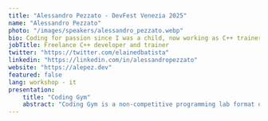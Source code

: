 ```yaml
---
title: "Alessandro Pezzato - DevFest Venezia 2025"
name: "Alessandro Pezzato"
photo: "/images/speakers/alessandro_pezzato.webp"
bio: Coding for passion since I was a child, now working as C++ trainer and developer.
jobTitle: Freelance C++ developer and trainer
twitter: "https://twitter.com/elainedbatista"
linkedin: "https://linkedin.com/in/alessandropezzato"
website: "https://alepez.dev"
featured: false
lang: workshop - it
presentation:
    title: "Coding Gym"
    abstract: "Coding Gym is a non-competitive programming lab format open to any language and developed for self-led improvement in technical and communication skills."
---
```

